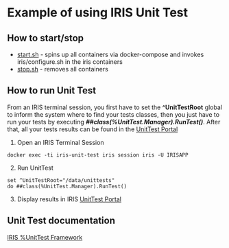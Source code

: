 # Example of using IRIS Unit Test

## How to start/stop 

* [start.sh](./start.sh) - spins up all containers via docker-compose and 
    invokes iris/configure.sh in the iris containers
* [stop.sh](./stop.sh) - removes all containers


## How to run Unit Test

From an IRIS terminal session, you first have to set the **^UnitTestRoot** global to inform the system where to find your tests classes, 
then you just have to run your tests by executing ***##class(%UnitTest.Manager).RunTest()***.
After that, all your tests results can be found in the [UnitTest Portal](http://localhost:8000/csp/sys/%25UnitTest.Portal.Home.cls?$NAMESPACE=IRISAPP)

1. Open an IRIS Terminal Session 
```shell
docker exec -ti iris-unit-test iris session iris -U IRISAPP
```
2. Run UnitTest
```objectscript
set ^UnitTestRoot="/data/unittests"
do ##class(%UnitTest.Manager).RunTest()
```
3. Display results in IRIS [UnitTest Portal](http://localhost:8000/csp/sys/%25UnitTest.Portal.Home.cls?$NAMESPACE=IRISAPP)



## Unit Test documentation
[IRIS %UnitTest Framework](https://docs.intersystems.com/irislatest/csp/docbook/DocBook.UI.Page.cls?KEY=GUNITTEST_about)
